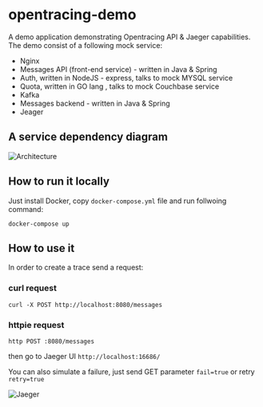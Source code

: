 # opentracing-demo
A demo application demonstrating Opentracing API &amp; Jaeger capabilities. The demo consist of a following mock service:

- Nginx
- Messages API (front-end service) - written in Java & Spring 
- Auth, written in NodeJS - express, talks to mock MYSQL service
- Quota, written in GO lang , talks to mock Couchbase service
- Kafka
- Messages backend - written in Java & Spring
- Jeager

A service dependency diagram
-- 
![Architecture](http://upload.peterjurkovic.com/uploaded_files/demo-architecture.png)


## How to run it locally

Just install Docker, copy `docker-compose.yml` file and run follwoing command:

```
docker-compose up
```

## How to use it

In order to create a trace send a request:

### curl request
```
curl -X POST http://localhost:8080/messages
````

### httpie request

```
http POST :8080/messages
````


then go to Jaeger UI `http://localhost:16686/`

You can also simulate a failure, just send GET parameter `fail=true` or retry `retry=true`


![Jaeger](http://upload.peterjurkovic.com/uploaded_files/opentracing.png)


